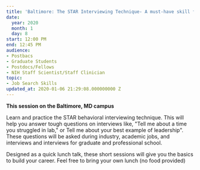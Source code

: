```yaml
---
title: 'Baltimore: The STAR Interviewing Technique- A must-have skill for scientists'
date:
  year: 2020
  month: 1
  day: 8
start: 12:00 PM
end: 12:45 PM
audience:
- Postbacs
- Graduate Students
- Postdocs/Fellows
- NIH Staff Scientist/Staff Clinician
topic:
- Job Search Skills
updated_at: 2020-01-06 21:29:08.000000000 Z
---
```

**This session on the Baltimore, MD campus**

Learn and practice the STAR behavioral interviewing technique. This will
help you answer tough questions on interviews like, \"Tell me about a
time you struggled in lab,\" or Tell me about your best example of
leadership\". These questions will be asked during industry, academic
jobs, and interviews and interviews for graduate and professional
school.

Designed as a quick lunch talk, these short sessions will give you the
basics to build your career. Feel free to bring your own lunch (no food
provided)

 
